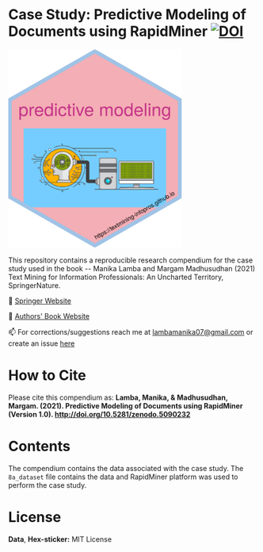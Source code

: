 # Case Study: Predictive Modeling of Documents using RapidMiner [![DOI](https://zenodo.org/badge/296730732.svg)](https://zenodo.org/badge/latestdoi/296730732)

<img src="https://github.com/textmining-infopros/chapter8/blob/master/predictive-modeling-hex.png" width="350" height="400">

This repository contains a reproducible research compendium for the case study used in the book --
Manika Lamba and Margam Madhusudhan (2021) Text Mining for Information Professionals: An Uncharted Territory, SpringerNature.

🔭 [Springer Website](https://www.springer.com/in/book/9783030850845)

🔭 [Authors' Book Website](https://textmining-infopros.github.io/)

📫 For corrections/suggestions reach me at lambamanika07@gmail.com or create an issue [here](https://github.com/textmining-infopros/chapter8/issues)

# How to Cite
Please cite this compendium as: **Lamba, Manika, & Madhusudhan, Margam. (2021). Predictive Modeling of Documents using RapidMiner (Version 1.0). http://doi.org/10.5281/zenodo.5090232**

# Contents
The compendium contains the data associated with the case study. The `8a_dataset` file contains the data and RapidMiner platform was used to perform the case study.

# License
**Data**, **Hex-sticker:** MIT License
